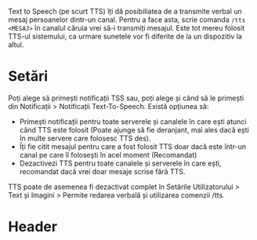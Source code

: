 <!-- TITLE: Text to Speech -->

Text to Speech (pe scurt TTS) îți dă posibiliatea de a transmite verbal un mesaj persoanelor dintr-un canal. Pentru a face asta, scrie comanda `/tts <MESAJ>` în canalul căruia vrei să-i transmiți mesajul. Este tot mereu folosit TTS-ul sistemului, ca urmare sunetele vor fi diferite de la un dispozitiv la altul.

# Setări

Poți alege să primești notificații TSS sau, poți alege și când să le primești din Notificații > Notificații Text-To-Speech. Există opțiunea să:

- Primești notificații pentru toate serverele și canalele în care ești atunci când TTS este folosit (Poate ajunge să fie deranjant, mai ales dacă ești în multe servere care folosesc TTS des).
- Îți fie citit mesajul pentru care a fost folosit TTS doar dacă este într-un canal pe care îl folosești în acel moment (Recomandat)
- Dezactivezi TTS pentru toate canalele și serverele în care ești, recomandat dacă vrei doar mesaje scrise fără TTS.

TTS poate de asemenea fi dezactivat complet în Setările Utilizatorului > Text și Imagini > Permite redarea verbală și utilizarea comenzii /tts.<!-- TITLE: Tts -->
<!-- SUBTITLE: A quick summary of Tts -->

# Header